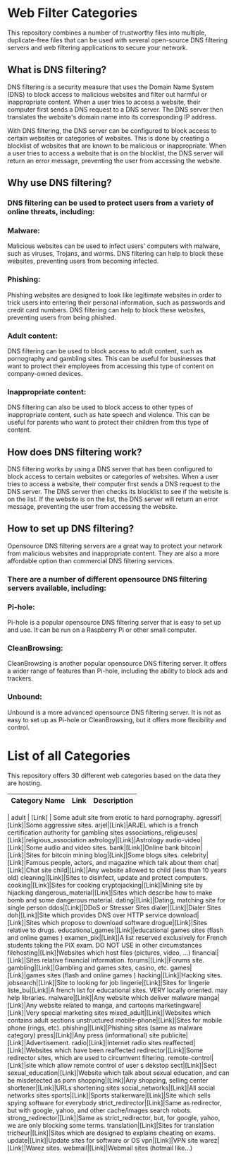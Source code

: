 # Web Filter Categories
This repository combines a number of trustworthy files into multiple, duplicate-free files that can be used with several open-source DNS filtering servers and web filtering applications to secure your network.

## What is DNS filtering?

DNS filtering is a security measure that uses the Domain Name System (DNS) to block access to malicious websites and filter out harmful or inappropriate content. When a user tries to access a website, their computer first sends a DNS request to a DNS server. The DNS server then translates the website's domain name into its corresponding IP address.

With DNS filtering, the DNS server can be configured to block access to certain websites or categories of websites. This is done by creating a blocklist of websites that are known to be malicious or inappropriate. When a user tries to access a website that is on the blocklist, the DNS server will return an error message, preventing the user from accessing the website.

## Why use DNS filtering?

### DNS filtering can be used to protect users from a variety of online threats, including:

### Malware: 
Malicious websites can be used to infect users' computers with malware, such as viruses, Trojans, and worms. DNS filtering can help to block these websites, preventing users from becoming infected.
### Phishing:
Phishing websites are designed to look like legitimate websites in order to trick users into entering their personal information, such as passwords and credit card numbers. DNS filtering can help to block these websites, preventing users from being phished.
### Adult content:
DNS filtering can be used to block access to adult content, such as pornography and gambling sites. This can be useful for businesses that want to protect their employees from accessing this type of content on company-owned devices.
### Inappropriate content: 
DNS filtering can also be used to block access to other types of inappropriate content, such as hate speech and violence. This can be useful for parents who want to protect their children from this type of content.

## How does DNS filtering work?

DNS filtering works by using a DNS server that has been configured to block access to certain websites or categories of websites. When a user tries to access a website, their computer first sends a DNS request to the DNS server. The DNS server then checks its blocklist to see if the website is on the list. If the website is on the list, the DNS server will return an error message, preventing the user from accessing the website.

## How to set up DNS filtering?

Opensource DNS filtering servers are a great way to protect your network from malicious websites and inappropriate content. They are also a more affordable option than commercial DNS filtering services.

### There are a number of different opensource DNS filtering servers available, including:

### Pi-hole: 
Pi-hole is a popular opensource DNS filtering server that is easy to set up and use. It can be run on a Raspberry Pi or other small computer.

### CleanBrowsing: 
CleanBrowsing is another popular opensource DNS filtering server. It offers a wider range of features than Pi-hole, including the ability to block ads and trackers.

### Unbound: 
Unbound is a more advanced opensource DNS filtering server. It is not as easy to set up as Pi-hole or CleanBrowsing, but it offers more flexibility and control.


# List of all Categories

This repository offers 30 different web categories based on the data they are hosting.

| Category Name | Link | Description |
| ---------------- | :-------: | ------- |

| adult | [Link] | Some adult site from erotic to hard pornography.
agressif|[Link]|Some aggressive sites.
arjel|[Link]|ARJEL which is a french certification authority for gambling sites
associations_religieuses|[Link]|religious_association
astrology|[Link]|Astrology
audio-video|[Link]|Some audio and video sites.
bank|[Link]|Online bank
bitcoin|[Link]|Sites for bitcoin mining
blog|[Link]|Some blogs sites.
celebrity|[Link]|Famous people, actors, and magazine which talk about them
chat|[Link]|Chat site
child|[Link]|Any website allowed to child (less than 10 years old)
cleaning|[Link]|Sites to disinfect, update and protect computers.
cooking|[Link]|Sites for cooking
cryptojacking|[Link]|Mining site by hijacking
dangerous_material|[Link]|Sites which describe how to make bomb and some dangerous material.
dating|[Link]|Dating, matching site for single person
ddos|[Link]|DDoS or Stresser Sites
dialer|[Link]|Dialer Sites
doh|[Link]|Site which provides DNS over HTTP service
download|[Link]|Sites which propose to download software
drogue|[Link]|Sites relative to drugs.
educational_games|[Link]|educational games sites (flash and online games )
examen_pix|[Link]|A list reserved exclusively for French students taking the PIX exam. DO NOT USE in other circumstances
filehosting|[Link]|Websites which host files (pictures, video, ...)
financial|[Link]|Sites relative financial information.
forums|[Link]|Forums site.
gambling|[Link]|Gambling and games sites, casino, etc.
games|[Link]|games sites (flash and online games )
hacking|[Link]|Hacking sites.
jobsearch|[Link]|Site to looking for job
lingerie|[Link]|Sites for lingerie
liste_bu|[Link]|A french list for educational sites. VERY locally oriented. may help libraries.
malware|[Link]|Any website which deliver malware
manga|[Link]|Any website related to manga, and cartoons
marketingware|[Link]|Very special marketing sites
mixed_adult|[Link]|Websites which contains adult sections unstructured
mobile-phone|[Link]|Sites for mobile phone (rings, etc).
phishing|[Link]|Phishing sites (same as malware category)
press|[Link]|Any press (informational) site
publicite|[Link]|Advertisement.
radio|[Link]|Internet radio sites
reaffected|[Link]|Websites which have been reaffected
redirector|[Link]|Some redirector sites, which are used to circumvent filtering.
remote-control|[Link]|site which allow remote control of user s dekstop
sect|[Link]|Sect
sexual_education|[Link]|Website which talk about sexual education, and can be misdetected as porn
shopping|[Link]|Any shopping, selling center
shortener|[Link]|URLs shortening sites
social_networks|[Link]|All social networks sites
sports|[Link]|Sports
stalkerware|[Link]|Site which sells spying software for everybody
strict_redirector|[Link]|Same as redirector, but with google, yahoo, and other cache/images search robots.
strong_redirector|[Link]|Same as strict_redirector, but, for google, yahoo, we are only blocking some terms.
translation|[Link]|Sites for translation
tricheur|[Link]|Sites which are designed to explains cheating on exams.
update|[Link]|Update sites for software or OS
vpn|[Link]|VPN site
warez|[Link]|Warez sites.
webmail|[Link]|Webmail sites (hotmail like...)

